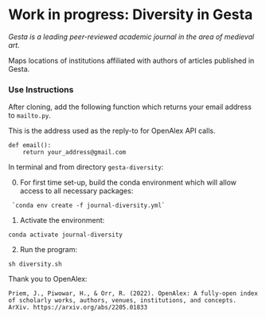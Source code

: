 # Work in progress: Diversity in Gesta

*Gesta is a leading peer-reviewed academic journal in the area of medieval art.*

Maps locations of institutions affiliated with authors of articles published in Gesta. 

### Use Instructions

After cloning, add the following function which returns your email address to `mailto.py`. 

This is the address used as the reply-to for OpenAlex API calls.  

    def email():
        return your_address@gmail.com

In terminal and from directory `gesta-diversity`:

0. For first time set-up, build the conda environment which will allow access to all necessary packages:
<!--- Make code --->
     `conda env create -f journal-diversity.yml`

1. Activate the environment:
<!--- Make code --->
    conda activate journal-diversity

2. Run the program:
<!--- Make code --->
    sh diversity.sh


Thank you to OpenAlex:

    Priem, J., Piwowar, H., & Orr, R. (2022). OpenAlex: A fully-open index of scholarly works, authors, venues, institutions, and concepts. ArXiv. https://arxiv.org/abs/2205.01833